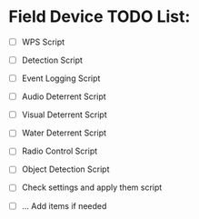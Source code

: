 # Field Device TODO List:

 - [ ] WPS Script
 - [ ] Detection Script
 - [ ] Event Logging Script
 - [ ] Audio Deterrent Script
 - [ ] Visual Deterrent Script
 - [ ] Water Deterrent Script
 - [ ] Radio Control Script
 - [ ] Object Detection Script
 - [ ] Check settings and apply them script
 - [ ] ... Add items if needed


